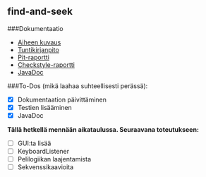 ## find-and-seek

###Dokumentaatio
* [Aiheen kuvaus](dokumentaatio/aiheenKuvausJaRakenne.md)
* [Tuntikirjanpito](dokumentaatio/Tuntikirjanpito.md)
* [Pit-raportti](https://htmlpreview.github.io/?https://github.com/JaakkoV/find-and-seek/blob/master/dokumentaatio/Pit-raportti/index.html)
* [Checkstyle-raportti](https://htmlpreview.github.io/?https://github.com/JaakkoV/find-and-seek/blob/master/dokumentaatio/Checkstyle-raportti/checkstyle.html)
* [JavaDoc](https://jaakkov.github.io/find-and-seek/javadoc/index.html)

###To-Dos (mikä laahaa suhteellisesti perässä):
- [x] Dokumentaation päivittäminen
- [x] Testien lisääminen
- [x] JavaDoc

**Tällä hetkellä mennään aikataulussa. Seuraavana toteutukseen:**
- [ ] GUI:ta lisää
- [ ] KeyboardListener
- [ ] Pelilogiikan laajentamista
- [ ] Sekvenssikaavioita
